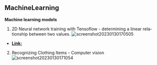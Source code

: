 ## MachineLearning


**Machine learning models**
1. 2D Neural network training with Tensoflow -  determining a linear rela‐ 
tionship between two values.
![screenshot20230130170505](https://user-images.githubusercontent.com/78348683/215530645-c82a339e-5df1-481a-803d-64d4cc8865e7.png)
- **[Link:](https://github.com/princedede/MachineLearning/blob/main/ML_Linear_relationship.ipynb)**


2. Recognizing Clothing Items - Computer vision
![screenshot20230130171054](https://user-images.githubusercontent.com/78348683/215530880-f27af94e-6de9-4abf-b677-b817b0dd4c48.png)
